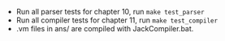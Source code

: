 - Run all parser tests for chapter 10, run ``make test_parser``
- Run all compiler tests for chapter 11, run ``make test_compiler``
- .vm files in ans/ are compiled with JackCompiler.bat.
